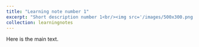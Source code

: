 ```yaml
---
title: "Learning note number 1"
excerpt: "Short description number 1<br/><img src='/images/500x300.png'>"
collection: learningnotes
---
```


Here is the main text.
